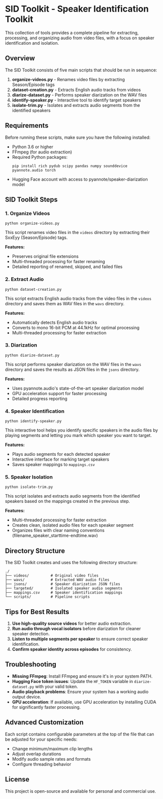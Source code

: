 # SID Toolkit - Speaker Identification Toolkit

This collection of tools provides a complete pipeline for extracting, processing, and organizing audio from video files, with a focus on speaker identification and isolation.

## Overview

The SID Toolkit consists of five main scripts that should be run in sequence:

1. **organize-videos.py** - Renames video files by extracting Season/Episode tags
2. **dataset-creation.py** - Extracts English audio tracks from videos
3. **diarize-dataset.py** - Performs speaker diarization on the WAV files
4. **identify-speaker.py** - Interactive tool to identify target speakers
5. **isolate-trim.py** - Isolates and extracts audio segments from the identified speakers

## Requirements

Before running these scripts, make sure you have the following installed:

- Python 3.6 or higher
- FFmpeg (for audio extraction)
- Required Python packages: 
  ```
  pip install rich pydub scipy pandas numpy sounddevice pyannote.audio torch
  ```
- Hugging Face account with access to pyannote/speaker-diarization model

## SID Toolkit Steps

### 1. Organize Videos

```
python organize-videos.py
```

This script renames video files in the `videos` directory by extracting their SxxEyy (Season/Episode) tags.

**Features:**
- Preserves original file extensions
- Multi-threaded processing for faster renaming
- Detailed reporting of renamed, skipped, and failed files

### 2. Extract Audio

```
python dataset-creation.py
```

This script extracts English audio tracks from the video files in the `videos` directory and saves them as WAV files in the `wavs` directory.

**Features:**
- Automatically detects English audio tracks
- Converts to mono 16-bit PCM at 44.1kHz for optimal processing
- Multi-threaded processing for faster extraction

### 3. Diarization

```
python diarize-dataset.py
```

This script performs speaker diarization on the WAV files in the `wavs` directory and saves the results as JSON files in the `jsons` directory.

**Features:**
- Uses pyannote.audio's state-of-the-art speaker diarization model
- GPU acceleration support for faster processing
- Detailed progress reporting

### 4. Speaker Identification

```
python identify-speaker.py
```

This interactive tool helps you identify specific speakers in the audio files by playing segments and letting you mark which speaker you want to target.

**Features:**
- Plays audio segments for each detected speaker
- Interactive interface for marking target speakers
- Saves speaker mappings to `mappings.csv`

### 5. Speaker Isolation

```
python isolate-trim.py
```

This script isolates and extracts audio segments from the identified speakers based on the mappings created in the previous step.

**Features:**
- Multi-threaded processing for faster extraction
- Creates clean, isolated audio files for each speaker segment
- Organizes files with clear naming conventions (filename_speaker_starttime-endtime.wav)

## Directory Structure

The SID Toolkit creates and uses the following directory structure:

```
./
├── videos/          # Original video files
├── wavs/            # Extracted WAV audio files
├── jsons/           # Speaker diarization JSON files
├── targeted/        # Isolated speaker audio segments
├── mappings.csv     # Speaker identification mappings
└── scripts/         # Pipeline scripts
```

## Tips for Best Results

1. **Use high-quality source videos** for better audio extraction.
2. **Run audio through vocal isolators** before diarization for cleaner speaker detection.
3. **Listen to multiple segments per speaker** to ensure correct speaker identification.
4. **Confirm speaker identity across episodes** for consistency.

## Troubleshooting

- **Missing FFmpeg**: Install FFmpeg and ensure it's in your system PATH.
- **Hugging Face token issues**: Update the `HF_TOKEN` variable in `diarize-dataset.py` with your valid token.
- **Audio playback problems**: Ensure your system has a working audio output device.
- **GPU acceleration**: If available, use GPU acceleration by installing CUDA for significantly faster processing.

## Advanced Customization

Each script contains configurable parameters at the top of the file that can be adjusted for your specific needs:

- Change minimum/maximum clip lengths
- Adjust overlap durations
- Modify audio sample rates and formats
- Configure threading behavior

## License

This project is open-source and available for personal and commercial use.
